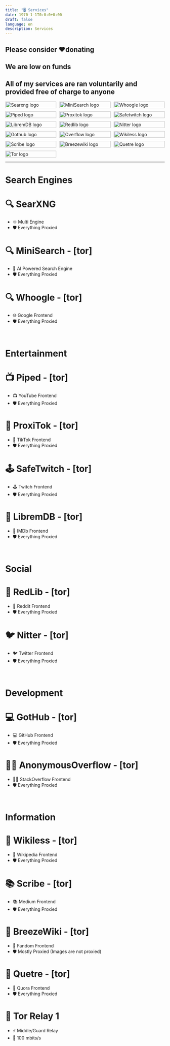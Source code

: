 ```yaml
---
title: "🖥️ Services"
date: 1970-1-1T0:0:0+0:00
draft: false
language: en
description: Services
---
```

<h2>Please consider <a href="https://r4fo.com/donate">❤️donating</a></h2>
<h2>We are low on funds</h2>
<h2>All of my services are ran voluntarily and provided free of charge to anyone</h2>

<style>
  .grid {
    display: grid;
  grid-template-columns: repeat(3, 1fr);
  grid-gap: 10px;
}

.grid img {
  width: 100%;
}

a { text-decoration: none; }
</style>

<div class="grid">
  <a target="_blank" href="https://search.r4fo.com"><img src="/images/searxng.png" alt="Searxng logo" /></a>
  <a target="_blank" href="https://minisearch.r4fo.com"><img src="/images/minisearch.webp" alt="MiniSearch logo" /></a>
  <a target="_blank" href="https://whoogle.r4fo.com"><img src="/images/whoogle.png" alt="Whoogle logo" /></a>
  <a target="_blank" href="https://piped.r4fo.com"><img src="/images/piped.webp" alt="Piped logo" /></a>
  <a target="_blank" href="https://proxitok.r4fo.com"><img src="/images/proxitok.png" alt="Proxitok logo" /></a>
  <a target="_blank" href="https://safetwitch.r4fo.com"><img src="/images/safetwitch.png" alt="Safetwitch logo" /></a>
  <a target="_blank" href="https://libremdb.r4fo.com"><img src="/images/libremdb.png" alt="LibremDB logo" /></a>
  <a target="_blank" href="https://redlib.r4fo.com"><img src="/images/redlib.webp" alt="Redlib logo" /></a>
  <a target="_blank" href="https://nitter.r4fo.com"><img src="/images/nitter.webp" alt="Nitter logo" /></a>
  <a target="_blank" href="https://gothub.r4fo.com"><img src="/images/gothub.png" alt="Gothub logo" /></a>
  <a target="_blank" href="https://overflow.r4fo.com"><img src="/images/overflow.png" alt="Overflow logo" /></a>
  <a target="_blank" href="https://wikiless.r4fo.com"><img src="/images/wikiless.webp" alt="Wikiless logo" /></a>
  <a target="_blank" href="https://scribe.r4fo.com"><img src="/images/scribe.png" alt="Scribe logo" /></a>
  <a target="_blank" href="https://breezewiki.r4fo.com"><img src="/images/breezewiki.png" alt="Breezewiki logo" /></a>
  <a target="_blank" href="https://quetre.r4fo.com"><img src="/images/quetre.png" alt="Quetre logo" /></a>
  <a target="_blank" href="https://metrics.torproject.org/rs.html#details/6C336E553CC7E0416EBC8577A7289349B757F6C3"><img src="/images/tor.webp" alt="Tor logo" /></a>
</div>
<hr>

# Search Engines
# [🔍 SearXNG](https://search.r4fo.com)
- ♾️ Multi Engine
- 🛡️ Everything Proxied
# [🔍 MiniSearch](https://minisearch.r4fo.com) - [[tor]](http://minisearch.r4focoma7gu2zdwwcjjad47ysxt634lg73sxmdbkdozanwqslho5ohyd.onion)
- 🦾 AI Powered Search Engine
- 🛡️ Everything Proxied
# [🔍 Whoogle](https://whoogle.r4fo.com) - [[tor]](http://whoogle.r4focoma7gu2zdwwcjjad47ysxt634lg73sxmdbkdozanwqslho5ohyd.onion)
- 🌐 Google Frontend
- 🛡️ Everything Proxied

<br>

# Entertainment
# [📺 Piped](https://piped.r4fo.com)   - [[tor]](http://piped.r4focoma7gu2zdwwcjjad47ysxt634lg73sxmdbkdozanwqslho5ohyd.onion)
- 📺 YouTube Frontend
- 🛡️ Everything Proxied
# [📱 ProxiTok](https://proxitok.r4fo.com) - [[tor]](http://proxitok.r4focoma7gu2zdwwcjjad47ysxt634lg73sxmdbkdozanwqslho5ohyd.onion)
- 📱 TikTok Frontend
- 🛡️ Everything Proxied
# [🕹️ SafeTwitch](https://safetwitch.r4fo.com) - [[tor]](http://safetwitch.r4focoma7gu2zdwwcjjad47ysxt634lg73sxmdbkdozanwqslho5ohyd.onion)
- 🕹️ Twitch Frontend
- 🛡️ Everything Proxied
# [🍿 LibremDB](https://libremdb.r4fo.com) - [[tor]](http://libremdb.r4focoma7gu2zdwwcjjad47ysxt634lg73sxmdbkdozanwqslho5ohyd.onion)
- 🍿 IMDb Frontend
- 🛡️ Everything Proxied

<br>

# Social
# [👾 RedLib](https://redlib.r4fo.com) - [[tor]](http://redlib.r4focoma7gu2zdwwcjjad47ysxt634lg73sxmdbkdozanwqslho5ohyd.onion)
- 👾 Reddit Frontend
- 🛡️ Everything Proxied
# [🐦 Nitter](https://nitter.r4fo.com) - [[tor]](http://nitter.r4focoma7gu2zdwwcjjad47ysxt634lg73sxmdbkdozanwqslho5ohyd.onion)
- 🐦 Twitter Frontend
- 🛡️ Everything Proxied

<br>

# Development
# [💻 GotHub](https://gothub.r4fo.com) - [[tor]](http://gothub.r4focoma7gu2zdwwcjjad47ysxt634lg73sxmdbkdozanwqslho5ohyd.onion)
- 💻 GitHub Frontend
- 🛡️ Everything Proxied
# [👨‍💻 AnonymousOverflow](https://overflow.r4fo.com) - [[tor]](http://overflow.r4focoma7gu2zdwwcjjad47ysxt634lg73sxmdbkdozanwqslho5ohyd.onion)
- 👨‍💻 StackOverflow Frontend
- 🛡️ Everything Proxied

<br>

# Information
# [📖 Wikiless](https://wikiless.r4fo.com) - [[tor]](http://wikiless.r4focoma7gu2zdwwcjjad47ysxt634lg73sxmdbkdozanwqslho5ohyd.onion)
- 📖 Wikipedia Frontend
- 🛡️ Everything Proxied
# [📚 Scribe](https://scribe.r4fo.com) - [[tor]](http://scribe.r4focoma7gu2zdwwcjjad47ysxt634lg73sxmdbkdozanwqslho5ohyd.onion)
- 📚 Medium Frontend
- 🛡️ Everything Proxied
# [📒 BreezeWiki](https://breezewiki.r4fo.com) - [[tor]](http://breezewiki.r4focoma7gu2zdwwcjjad47ysxt634lg73sxmdbkdozanwqslho5ohyd.onion)
- 📒 Fandom Frontend
- 🛡️ Mostly Proxied (Images are not proxied)
# [💬 Quetre](https://quetre.r4fo.com) - [[tor]](http://quetre.r4focoma7gu2zdwwcjjad47ysxt634lg73sxmdbkdozanwqslho5ohyd.onion)
- 💬 Quora Frontend
- 🛡️ Everything Proxied
# [🧅 Tor Relay 1](https://metrics.torproject.org/rs.html#details/6C336E553CC7E0416EBC8577A7289349B757F6C3)  
- ⚡️ Middle/Guard Relay
- 🛜 100 mbits/s